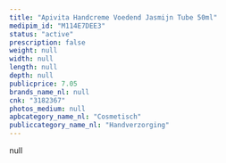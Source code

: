 ```yaml
---
title: "Apivita Handcreme Voedend Jasmijn Tube 50ml"
medipim_id: "M114E7DEE3"
status: "active"
prescription: false
weight: null
width: null
length: null
depth: null
publicprice: 7.05
brands_name_nl: null
cnk: "3182367"
photos_medium: null
apbcategory_name_nl: "Cosmetisch"
publiccategory_name_nl: "Handverzorging"
---
```

null
